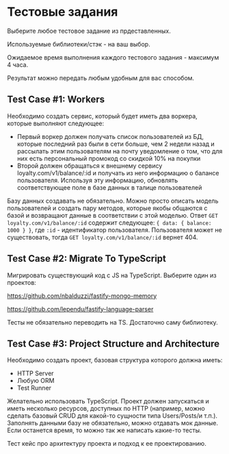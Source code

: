 # Тестовые задания

Выберите любое тестовое задание из прдеставленных.

Используемые библиотеки/стэк - на ваш выбор.

Ожидаемое время выполнения каждого тестового задания - максимум 4 часа. 

Результат можно передать любым удобным для вас способом. 

## Test Case #1: Workers

Необходимо создать сервис, который будет иметь два воркера, которые выполняют следующее:

* Первый воркер должен получать список пользователей из БД, которые последний раз были в сети больше, чем 2 недели назад и рассылать этим пользователям на почту уведомление о том, что для них есть персональный промокод со скидкой 10% на покупки
* Второй должен обращаться к внешнему сервису loyalty.com/v1/balance/:id и получать из него информацию о балансе пользователя. Используя эту информацию, обновлять соответствующее поле в базе данных в талице пользователей

Базу данных создавать не обязательно. Можно просто описать модель пользователей и создать пару методов, которые якобы общаются с базой и возвращают данные в соответствии с этой моделью. 
Ответ `GET loyalty.com/v1/balance/:id` содержит следующее: `{ data: { balance: 1000 } }`, где `:id` - идентификатор пользователя. Пользователя может не существовать, тогда `GET loyalty.com/v1/balance/:id` вернет 404.

## Test Case #2: Migrate To TypeScript

Мигрировать существующий код с JS на TypeScript. Выберите один из проектов:

https://github.com/nbalduzzi/fastify-mongo-memory

https://github.com/lependu/fastify-language-parser

Тесты не обязательно переводить на TS. Достаточно саму библиотеку.

## Test Case #3: Project Structure and Architecture 

Необходимо создать проект, базовая структура которого должна иметь:

* HTTP Server
* Любую ORM
* Test Runner 

Желательно использовать TypeScript. Проект должен запускаться и иметь несколько ресурсов, доступных по HTTP (например, можно сделать базовый CRUD для какой-то сущности типа Users/Posts/и т.п.). Заполнять данными базу не обязательно, можно отдавать мок данные. Если останется время, то можно так же написать какие-то тесты. 

Тест кейс про архитектуру проекта и подход к ее проектированию.
